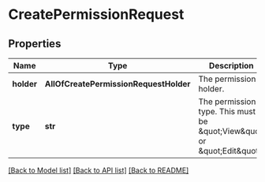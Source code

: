 # CreatePermissionRequest

## Properties
Name | Type | Description | Notes
------------ | ------------- | ------------- | -------------
**holder** | **AllOfCreatePermissionRequestHolder** | The permission holder. | 
**type** | **str** | The permission type. This must be \&quot;View\&quot; or \&quot;Edit\&quot;. | 

[[Back to Model list]](../README.md#documentation-for-models) [[Back to API list]](../README.md#documentation-for-api-endpoints) [[Back to README]](../README.md)

